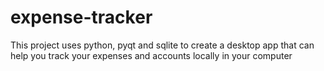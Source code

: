 # expense-tracker
This project uses python, pyqt and sqlite to create a desktop app that can help you track your expenses and accounts locally in your computer
